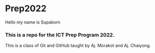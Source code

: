 # Prep2022
Hello my name is Supakorn 
### This is a repo for the ICT Prep Program 2022.

This is a class of Git and GitHub taught by Aj. Morakot and Aj. Chaiyong. 
